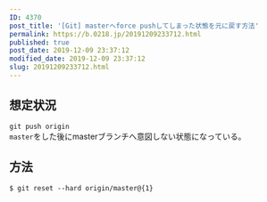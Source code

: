 ```yaml
---
ID: 4370
post_title: '[Git] masterへforce pushしてしまった状態を元に戻す方法'
permalink: https://b.0218.jp/20191209233712.html
published: true
post_date: 2019-12-09 23:37:12
modified_date: 2019-12-09 23:37:12
slug: 20191209233712.html
---
```

<h2>想定状況</h2>

<code>git push origin master</code>をした後にmasterブランチへ意図しない状態になっている。

<h2>方法</h2>

<pre><code>$ git reset --hard origin/master@{1}
</code></pre>